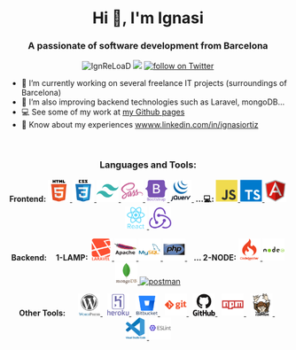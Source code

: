 
<h1 align="center">Hi 👋, I'm Ignasi</h1>
<h3 align="center">A passionate of software development from Barcelona</h3>


<p align="center"> <img height="20px" src="https://komarev.com/ghpvc/?username=IgnReLoaD&label=Profile%20views&color=0e75b6&style=flat" alt="IgnReLoaD" />
<a href="https://github.com/IgnReLoaD"><img src="https://img.shields.io/github/stars/IgnReLoaD"/></a>
<a href="https://twitter.com/intent/follow?screen_name=ignasiortiz">
<img src="https://img.shields.io/twitter/follow/IgnasiOrtiz?style=social&logo=twitter" alt="follow on Twitter"></a></p>

<!--
**IgnReLoaD/IgnReLoaD** is a ✨ _special_ ✨ repository because its `README.md` (this file) appears on your GitHub profile.

Here are some ideas to get you started:

- 🔭 I’m currently working on ...
- 🌱 I’m currently learning ...
- 👯 I’m looking to collaborate on ...
- 🤔 I’m looking for help with ...
- 💬 Ask me about ...
- 📫 How to reach me: ...
- 😄 Pronouns: ...
- ⚡ Fun fact: ...
<!-- - 👨‍ You can check out about me at [my webpage](https://ign-informatica.comstratocastero.github.io/web-omar) ⚠️WIP <br> 
-->

- 🔭 I’m currently working on several freelance IT projects (surroundings of Barcelona)
- 🌱 I’m also improving backend technologies such as Laravel, mongoDB...
- 💻 See some of my work at [my Github pages](https://IgnReLoaD.github.io/) 
- 📄 Know about my experiences [wwww.linkedin.com/in/ignasiortiz](www.linkedin.com/in/ignasiortiz)


<br>
<h3 align="center">Languages and Tools:</h3>

<p align="center"> <b> Frontend: </b> 
 <a href="https://www.w3.org/html/" target="_blank"> 
  <img src="https://raw.githubusercontent.com/devicons/devicon/master/icons/html5/html5-original-wordmark.svg" alt="html5" width="40" height="40"/> 
 </a>
 <a href="https://www.w3schools.com/css/" target="_blank"> 
  <img src="https://raw.githubusercontent.com/devicons/devicon/master/icons/css3/css3-original-wordmark.svg" alt="css3" width="40" height="40"/> 
 </a>
 <a href="https://www.tailwindcss.com/" target="_blank"> 
  <img src="https://raw.githubusercontent.com/devicons/devicon/master/icons/tailwindcss/tailwindcss-plain.svg" alt="css3" width="40" height="40"/> 
 </a>
 <a href="https://sass-lang.com" target="_blank"> 
  <img src="https://raw.githubusercontent.com/devicons/devicon/master/icons/sass/sass-original.svg" alt="sass" width="40" height="40"/> 
 </a>
 <a href="https://getbootstrap.com" target="_blank"> 
  <img src="https://raw.githubusercontent.com/devicons/devicon/master/icons/bootstrap/bootstrap-plain-wordmark.svg" alt="bootstrap" width="40" height="40"/> 
 </a> 
  <a href="https://www.jquery.com" target="_blank"> 
   <img src="https://raw.githubusercontent.com/devicons/devicon/master/icons/jquery/jquery-original-wordmark.svg" alt="jQuery" width="40" height="40"/> 
 </a> 
 <b>&nbsp;...💻: </b> 
 <a href="https://developer.mozilla.org/en-US/docs/Web/JavaScript" target="_blank"> 
  <img src="https://raw.githubusercontent.com/devicons/devicon/master/icons/javascript/javascript-original.svg" alt="javascript" width="40" height="40"/> 
 </a> 
 <a href="https://www.typescriptlang.org" target="_blank"> 
  <img src="https://raw.githubusercontent.com/devicons/devicon/master/icons/typescript/typescript-original.svg" alt="TypeScript" width="40" height="40"/> 
 </a> 
 <a href="https://angular.net/" target="_blank"> 
  <img src="https://raw.githubusercontent.com/devicons/devicon/master/icons/angularjs/angularjs-original.svg" alt="php" width="40" height="40"/> 
 </a>  
 <a href="https://reactjs.org/" target="_blank"> 
  <img src="https://raw.githubusercontent.com/devicons/devicon/master/icons/react/react-original-wordmark.svg" alt="react" width="40" height="40"/> 
 </a> 
  <a href="https://redux.js.org" target="_blank"> 
  <img src="https://raw.githubusercontent.com/devicons/devicon/master/icons/redux/redux-original.svg" alt="redux" width="40" height="40"/> 
 </a> 
 </p>

 <p align="center"><b> Backend: &nbsp; &nbsp; 1-LAMP: </b>
 <a href="https://laravel.com/" target="_blank"> 
   <img src="https://raw.githubusercontent.com/devicons/devicon/master/icons/laravel/laravel-plain-wordmark.svg" alt="laravel" width="40" height="40"/> 
 </a>
<a href="https://apache.com/" target="_blank"> 
   <img src="https://raw.githubusercontent.com/devicons/devicon/master/icons/apache/apache-original-wordmark.svg" alt="ApacheServer" width="40" height="40"/> 
 </a>  
 <a href="https://www.mysql.com/" target="_blank"> 
   <img src="https://raw.githubusercontent.com/devicons/devicon/master/icons/mysql/mysql-original-wordmark.svg" alt="mysql" width="40" height="40"/> 
 </a>
 <a href="https://php.net/" target="_blank"> 
   <img src="https://raw.githubusercontent.com/devicons/devicon/master/icons/php/php-original.svg" alt="php" width="40" height="40"/> 
 </a>
 &nbsp; &nbsp;<b>... 2-NODE: </b>
 <a href="https://codeigniter.com/" target="_blank"> 
   <img src="https://raw.githubusercontent.com/devicons/devicon/master/icons/codeigniter/codeigniter-plain-wordmark.svg" alt="php" width="40" height="40"/> 
 </a>
 <a href="https://nodejs.org" target="_blank"> 
   <img src="https://raw.githubusercontent.com/devicons/devicon/master/icons/nodejs/nodejs-original-wordmark.svg" alt="nodejs" width="40" height="40"/> 
 </a> 
 <!-- <a href="https://expressjs.com" target="_blank"> 
   <img src="https://raw.githubusercontent.com/devicons/devicon/master/icons/express/express-original-wordmark.svg" alt="express" width="40" height="40"/> 
 </a> -->
 <a href="https://www.mongodb.com/" target="_blank"> 
   <img src="https://raw.githubusercontent.com/devicons/devicon/master/icons/mongodb/mongodb-original-wordmark.svg" alt="mongodb" width="40" height="40"/> 
 </a> 
 <a href="https://postman.com" target="_blank"> 
   <img src="https://www.vectorlogo.zone/logos/getpostman/getpostman-icon.svg" alt="postman" width="40" height="40"/> 
 </a> 
 </p>
 
<p align="center"> <b> Other Tools: &nbsp; &nbsp; &nbsp; </b>
 <a href="https://wordpress.org" target="_blank"> 
   <img src="https://raw.githubusercontent.com/devicons/devicon/master/icons/wordpress/wordpress-original.svg" alt="WordPress" width="40" height="40"/> 
 </a> &nbsp; 
 <a href="https://www.heroku.com/" target="_blank"> 
   <img src="https://raw.githubusercontent.com/devicons/devicon/master/icons/heroku/heroku-original-wordmark.svg" alt="Heroku" width="40" height="40"/> 
 </a> &nbsp; 
 <a href="https://bitbucket.org" target="_blank"> 
   <img src="https://raw.githubusercontent.com/devicons/devicon/master/icons/bitbucket/bitbucket-original-wordmark.svg" alt="BitBucket" width="40" height="40"/> 
 </a> &nbsp; 
 <a href="https://git-scm.com" target="_blank"> 
   <img src="https://raw.githubusercontent.com/devicons/devicon/master/icons/git/git-plain-wordmark.svg" alt="Git_scm" width="40" height="40"/> 
 </a> &nbsp;
 <a href="https://github.com" target="_blank"> 
   <img src="https://raw.githubusercontent.com/devicons/devicon/master/icons/github/github-original-wordmark.svg" alt="GitHub" width="40" height="40"/> 
 </a> &nbsp; 
  <a href="https://npmjs.com" target="_blank"> 
   <img src="https://raw.githubusercontent.com/devicons/devicon/master/icons/npm/npm-original-wordmark.svg" alt="node_package_modules" width="40" height="40"/> 
 </a> &nbsp; 
 <a href="https://getcomposer.org" target="_blank"> 
   <img src="https://raw.githubusercontent.com/devicons/devicon/master/icons/composer/composer-original.svg" alt="Composer_package_modules" width="40" height="40"/> 
 </a> &nbsp; 
 <a href="https://code.visualstudio.com" target="_blank"> 
   <img src="https://raw.githubusercontent.com/devicons/devicon/master/icons/vscode/vscode-original-wordmark.svg" alt="VisualStudioCode" width="40" height="40"/> 
 </a>
 <a href="https://eslint.org" target="_blank"> 
   <img src="https://raw.githubusercontent.com/devicons/devicon/master/icons/eslint/eslint-original-wordmark.svg" alt="ES-Lint" width="40" height="40"/> 
 </a>

 </p>

<br>

